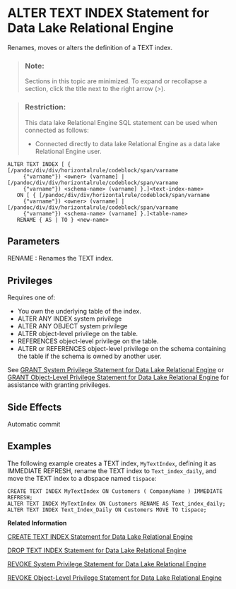 <!-- loioa602711784f21015955aed036a843754 -->

# ALTER TEXT INDEX Statement for Data Lake Relational Engine

Renames, moves or alters the definition of a TEXT index.



> ### Note:  
> Sections in this topic are minimized. To expand or recollapse a section, click the title next to the right arrow \(*\>*\).



> ### Restriction:  
> This data lake Relational Engine SQL statement can be used when connected as follows:
> 
> -   Connected directly to data lake Relational Engine as a data lake Relational Engine user.



```
ALTER TEXT INDEX [ { [/pandoc/div/div/horizontalrule/codeblock/span/varname
     {"varname"}) <owner> (varname] | [/pandoc/div/div/horizontalrule/codeblock/span/varname
     {"varname"}) <schema-name> (varname] }.]<text-index-name>
   ON [ { [/pandoc/div/div/horizontalrule/codeblock/span/varname
     {"varname"}) <owner> (varname] | [/pandoc/div/div/horizontalrule/codeblock/span/varname
     {"varname"}) <schema-name> (varname] }.]<table-name>  
   RENAME { AS | TO } <new-name>
```



<a name="loioa602711784f21015955aed036a843754__IQ_Parameters"/>

## Parameters

 RENAME
 :   Renames the TEXT index.

 

<a name="loioa602711784f21015955aed036a843754__IQ_Permissions"/>

## Privileges

Requires one of:

-   You own the underlying table of the index.
-   ALTER ANY INDEX system privilege
-   ALTER ANY OBJECT system privilege
-   ALTER object-level privilege on the table.
-   REFERENCES object-level privilege on the table.
-   ALTER or REFERENCES object-level privilege on the schema containing the table if the schema is owned by another user.

See [GRANT System Privilege Statement for Data Lake Relational Engine](grant-system-privilege-statement-for-data-lake-relational-engine-a3dfcb0.md) or [GRANT Object-Level Privilege Statement for Data Lake Relational Engine](grant-object-level-privilege-statement-for-data-lake-relational-engine-a3e154f.md) for assistance with granting privileges.



<a name="loioa602711784f21015955aed036a843754__IQ_Side_Effects"/>

## Side Effects

Automatic commit



<a name="loioa602711784f21015955aed036a843754__IQ_Examples"/>

## Examples

The following example creates a TEXT index, `MyTextIndex`, defining it as IMMEDIATE REFRESH, rename the TEXT index to `Text_index_daily`, and move the TEXT index to a dbspace named `tispace`:

```
CREATE TEXT INDEX MyTextIndex ON Customers ( CompanyName ) IMMEDIATE REFRESH;
ALTER TEXT INDEX MyTextIndex ON Customers RENAME AS Text_index_daily;
ALTER TEXT INDEX Text_Index_Daily ON Customers MOVE TO tispace;
```

**Related Information**  


[CREATE TEXT INDEX Statement for Data Lake Relational Engine](create-text-index-statement-for-data-lake-relational-engine-a602ced.md "Creates a TEXT index and specifies the text configuration object to use.")

[DROP TEXT INDEX Statement for Data Lake Relational Engine](drop-text-index-statement-for-data-lake-relational-engine-a60331d.md "Removes a TEXT index from the database.")

[REVOKE System Privilege Statement for Data Lake Relational Engine](revoke-system-privilege-statement-for-data-lake-relational-engine-a3eadda.md "Removes specific system privileges from specific users and the right to administer the privilege.")

[REVOKE Object-Level Privilege Statement for Data Lake Relational Engine](revoke-object-level-privilege-statement-for-data-lake-relational-engine-a3e7af2.md "Removes object-level privileges that were given using the GRANT statement.")


